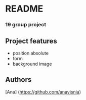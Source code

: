 # README
### 19 group project

## Project features
- position absolute
- form
- background image

## Authors
[Ana] (https://github.com/anavisnia)